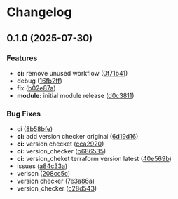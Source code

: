 # Changelog

## 0.1.0 (2025-07-30)


### Features

* **ci:** remove unused workflow ([0f71b41](https://github.com/gocloudLa/terraform-aws-wrapper-service1/commit/0f71b41d04e2325a7c2523f746b50819b2d273b5))
* debug ([16fb2ff](https://github.com/gocloudLa/terraform-aws-wrapper-service1/commit/16fb2ff600a5bc6b7aa17b37cd68017ccc0a49ac))
* fix ([b02e87a](https://github.com/gocloudLa/terraform-aws-wrapper-service1/commit/b02e87aaf0b7d141856e06049e678770caef0634))
* **module:** initial module release ([d0c3811](https://github.com/gocloudLa/terraform-aws-wrapper-service1/commit/d0c3811be74315cf4a735ff37b7fb09c21bd040b))


### Bug Fixes

* ci ([8b58bfe](https://github.com/gocloudLa/terraform-aws-wrapper-service1/commit/8b58bfe84cfb9aecd991e2fcdd7424088357e6b9))
* **ci:** add version checker original ([6d19d16](https://github.com/gocloudLa/terraform-aws-wrapper-service1/commit/6d19d16eb3195c1d400c5a4f691ed50523d289ef))
* **ci:** version checket ([cca2920](https://github.com/gocloudLa/terraform-aws-wrapper-service1/commit/cca2920472d8d4efb22b3f7e2d9a1ea6d9822ab8))
* **ci:** version_checker ([b686535](https://github.com/gocloudLa/terraform-aws-wrapper-service1/commit/b6865355f0dc4dad0168917c225dde1967af7c7b))
* **ci:** version_cheket terraform version latest ([40e569b](https://github.com/gocloudLa/terraform-aws-wrapper-service1/commit/40e569b17509c5f45ab9727bf11af9814e3232c6))
* issues ([a84c33a](https://github.com/gocloudLa/terraform-aws-wrapper-service1/commit/a84c33a63ead14b975d6d8fefb04f67a9700619e))
* verison ([208cc5c](https://github.com/gocloudLa/terraform-aws-wrapper-service1/commit/208cc5ce6c603b1e3bcd3af0e6269e4c75486674))
* version checker ([7e3a86a](https://github.com/gocloudLa/terraform-aws-wrapper-service1/commit/7e3a86aed962d61bff60c4011ad42e3fb817b9fd))
* version_checker ([c28d543](https://github.com/gocloudLa/terraform-aws-wrapper-service1/commit/c28d54313da9f26514df39132168e56eb7fd9795))
